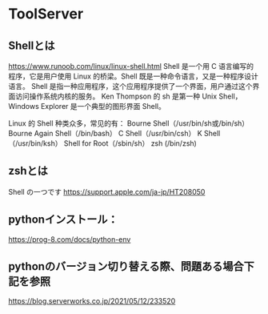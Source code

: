 # ToolServer

## Shellとは
https://www.runoob.com/linux/linux-shell.html
Shell 是一个用 C 语言编写的程序，它是用户使用 Linux 的桥梁。Shell 既是一种命令语言，又是一种程序设计语言。
Shell 是指一种应用程序，这个应用程序提供了一个界面，用户通过这个界面访问操作系统内核的服务。
Ken Thompson 的 sh 是第一种 Unix Shell，Windows Explorer 是一个典型的图形界面 Shell。

Linux 的 Shell 种类众多，常见的有：
Bourne Shell（/usr/bin/sh或/bin/sh）
Bourne Again Shell（/bin/bash）
C Shell（/usr/bin/csh）
K Shell（/usr/bin/ksh）
Shell for Root（/sbin/sh）
zsh (/bin/zsh)

## zshとは
Shell の一つです 
https://support.apple.com/ja-jp/HT208050


## pythonインストール：
https://prog-8.com/docs/python-env

## pythonのバージョン切り替える際、問題ある場合下記を参照
https://blog.serverworks.co.jp/2021/05/12/233520

